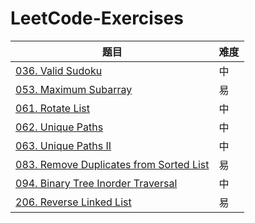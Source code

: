 # LeetCode-Exercises

| 题目                                                         | 难度 |
| ------------------------------------------------------------ | ---- |
| [036. Valid Sudoku](https://github.com/driverCzn/LeetCode-Exercises/blob/master/036.%20Valid%20Sudoku.md) | 中   |
| [053. Maximum Subarray](https://github.com/driverCzn/LeetCode-Exercises/blob/master/053.%20Maximum%20Subarray.md) | 易   |
| [061. Rotate List](https://github.com/driverCzn/LeetCode-Exercises/blob/master/061.%20Rotate%20List.md) | 中   |
| [062. Unique Paths](https://github.com/driverCzn/LeetCode-Exercises/blob/master/062.%20Unique%20Paths.md) | 中   |
| [063. Unique Paths II](https://github.com/driverCzn/LeetCode-Exercises/blob/master/063.%20Unique%20Paths%20II.md) | 中   |
| [083. Remove Duplicates from Sorted List](https://github.com/driverCzn/LeetCode-Exercises/blob/master/083.%20Remove%20Duplicates%20from%20Sorted%20List.md) | 易   |
| [094. Binary Tree Inorder Traversal](https://github.com/driverCzn/LeetCode-Exercises/blob/master/094.%20Binary%20Tree%20Inorder%20Traversal.md) | 中   |
| [206. Reverse Linked List](https://github.com/driverCzn/LeetCode-Exercises/blob/master/206.%20Reverse%20Linked%20List.md) | 易   |
